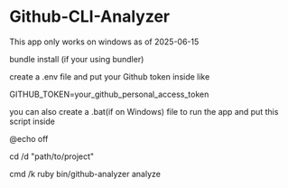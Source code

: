 # Github-CLI-Analyzer

This app only works on windows as of 2025-06-15

bundle install (if your using bundler)

create a .env file and put your Github token inside like

GITHUB_TOKEN=your_github_personal_access_token


you can also create a .bat(if on Windows) file to run the app and put this script inside

@echo off

cd /d "path/to/project"

cmd /k ruby bin/github-analyzer analyze


